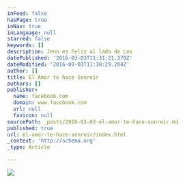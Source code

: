 ```yaml
---
inFeed: false
hasPage: true
inNav: true
inLanguage: null
starred: false
keywords: []
description: Jenn es Feliz al lado de Leo
datePublished: '2016-03-03T11:31:21.379Z'
dateModified: '2016-03-03T11:30:29.204Z'
author: []
title: El Amor te hace Sonreir
authors: []
publisher:
  name: facebook.com
  domain: www.facebook.com
  url: null
  favicon: null
sourcePath: _posts/2016-03-03-el-amor-te-hace-sonreir.md
published: true
url: el-amor-te-hace-sonreir/index.html
_context: 'http://schema.org'
_type: Article

---
```

![](https://scontent-iad3-1.xx.fbcdn.net/hphotos-xfa1/t31.0-8/11999845_1709839475917728_866846857179415133_o.jpg)
